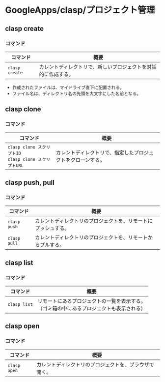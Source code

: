 # GoogleApps/clasp/プロジェクト管理

## clasp create

### コマンド

| コマンド       | 概要                                                         |
| -------------- | ------------------------------------------------------------ |
| `clasp create` | カレントディレクトリで、新しいプロジェクトを対話的に作成する。 |

- 作成されたファイルは、マイドライブ直下に配置される。
- ファイル名は、ディレクトリ名の先頭を大文字にした名前となる。

## clasp clone

### コマンド

| コマンド                                                    | 概要                                                         |
| ----------------------------------------------------------- | ------------------------------------------------------------ |
| `clasp clone スクリプトID`<br />`clasp clone スクリプトURL` | カレントディレクトリで、指定したプロジェクトをクローンする。 |

## clasp push, pull

### コマンド

| コマンド     | 概要                                                         |
| ------------ | ------------------------------------------------------------ |
| `clasp push` | カレントディレクトリのプロジェクトを、リモートにプッシュする。 |
| `clasp pull` | カレントディレクトリのプロジェクトを、リモートからプルする。 |

## clasp list

### コマンド

| コマンド     | 概要                                                         |
| ------------ | ------------------------------------------------------------ |
| `clasp list` | リモートにあるプロジェクトの一覧を表示する。<br />（ゴミ箱の中にあるプロジェクトも表示される） |

## clasp open

### コマンド

| コマンド     | 概要                                                   |
| ------------ | ------------------------------------------------------ |
| `clasp open` | カレントディレクトリのプロジェクトを、ブラウザで開く。 |
